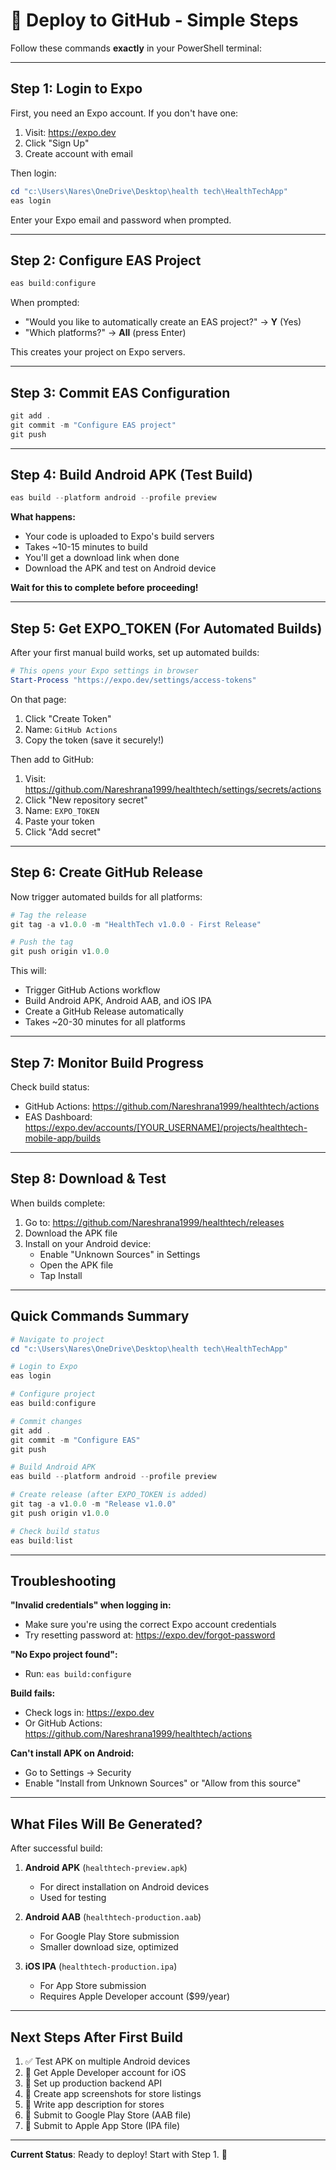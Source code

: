 # 🚀 Deploy to GitHub - Simple Steps

Follow these commands **exactly** in your PowerShell terminal:

---

## Step 1: Login to Expo

First, you need an Expo account. If you don't have one:
1. Visit: https://expo.dev
2. Click "Sign Up" 
3. Create account with email

Then login:

```powershell
cd "c:\Users\Nares\OneDrive\Desktop\health tech\HealthTechApp"
eas login
```

Enter your Expo email and password when prompted.

---

## Step 2: Configure EAS Project

```powershell
eas build:configure
```

When prompted:
- "Would you like to automatically create an EAS project?" → **Y** (Yes)
- "Which platforms?" → **All** (press Enter)

This creates your project on Expo servers.

---

## Step 3: Commit EAS Configuration

```powershell
git add .
git commit -m "Configure EAS project"
git push
```

---

## Step 4: Build Android APK (Test Build)

```powershell
eas build --platform android --profile preview
```

**What happens:**
- Your code is uploaded to Expo's build servers
- Takes ~10-15 minutes to build
- You'll get a download link when done
- Download the APK and test on Android device

**Wait for this to complete before proceeding!**

---

## Step 5: Get EXPO_TOKEN (For Automated Builds)

After your first manual build works, set up automated builds:

```powershell
# This opens your Expo settings in browser
Start-Process "https://expo.dev/settings/access-tokens"
```

On that page:
1. Click "Create Token"
2. Name: `GitHub Actions`
3. Copy the token (save it securely!)

Then add to GitHub:
1. Visit: https://github.com/Nareshrana1999/healthtech/settings/secrets/actions
2. Click "New repository secret"
3. Name: `EXPO_TOKEN`
4. Paste your token
5. Click "Add secret"

---

## Step 6: Create GitHub Release

Now trigger automated builds for all platforms:

```powershell
# Tag the release
git tag -a v1.0.0 -m "HealthTech v1.0.0 - First Release"

# Push the tag
git push origin v1.0.0
```

This will:
- Trigger GitHub Actions workflow
- Build Android APK, Android AAB, and iOS IPA
- Create a GitHub Release automatically
- Takes ~20-30 minutes for all platforms

---

## Step 7: Monitor Build Progress

Check build status:
- GitHub Actions: https://github.com/Nareshrana1999/healthtech/actions
- EAS Dashboard: https://expo.dev/accounts/[YOUR_USERNAME]/projects/healthtech-mobile-app/builds

---

## Step 8: Download & Test

When builds complete:

1. Go to: https://github.com/Nareshrana1999/healthtech/releases
2. Download the APK file
3. Install on your Android device:
   - Enable "Unknown Sources" in Settings
   - Open the APK file
   - Tap Install

---

## Quick Commands Summary

```powershell
# Navigate to project
cd "c:\Users\Nares\OneDrive\Desktop\health tech\HealthTechApp"

# Login to Expo
eas login

# Configure project
eas build:configure

# Commit changes
git add .
git commit -m "Configure EAS"
git push

# Build Android APK
eas build --platform android --profile preview

# Create release (after EXPO_TOKEN is added)
git tag -a v1.0.0 -m "Release v1.0.0"
git push origin v1.0.0

# Check build status
eas build:list
```

---

## Troubleshooting

**"Invalid credentials" when logging in:**
- Make sure you're using the correct Expo account credentials
- Try resetting password at: https://expo.dev/forgot-password

**"No Expo project found":**
- Run: `eas build:configure`

**Build fails:**
- Check logs in: https://expo.dev
- Or GitHub Actions: https://github.com/Nareshrana1999/healthtech/actions

**Can't install APK on Android:**
- Go to Settings → Security
- Enable "Install from Unknown Sources" or "Allow from this source"

---

## What Files Will Be Generated?

After successful build:

1. **Android APK** (`healthtech-preview.apk`)
   - For direct installation on Android devices
   - Used for testing

2. **Android AAB** (`healthtech-production.aab`)
   - For Google Play Store submission
   - Smaller download size, optimized

3. **iOS IPA** (`healthtech-production.ipa`)
   - For App Store submission
   - Requires Apple Developer account ($99/year)

---

## Next Steps After First Build

1. ✅ Test APK on multiple Android devices
2. 📱 Get Apple Developer account for iOS
3. 🔐 Set up production backend API
4. 🎨 Create app screenshots for store listings
5. 📝 Write app description for stores
6. 🏪 Submit to Google Play Store (AAB file)
7. 🍎 Submit to Apple App Store (IPA file)

---

**Current Status**: Ready to deploy! Start with Step 1. 🎯
